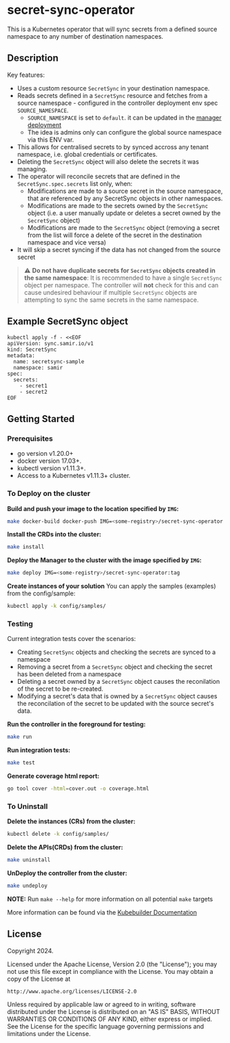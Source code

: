 # secret-sync-operator
This is a Kubernetes operator that will sync secrets from a defined source namespace to any number of destination namespaces.

## Description
Key features:
- Uses a custom resource `SecretSync` in your destination namespace.
- Reads secrets defined in a `SecretSync` resource and fetches from a source namespace - configured in the controller deployment env spec `SOURCE_NAMESPACE`.
    - `SOURCE_NAMESPACE` is set to `default`. it can be updated in the [manager deployment](config/manager/manager.yaml#L104)
    - The idea is admins only can configure the global source namespace via this ENV var.
- This allows for centralised secrets to by synced accross any tenant namespace, i.e. global credentials or certificates.
- Deleting the `SecretSync` object will also delete the secrets it was managing.
- The operator will reconcile secrets that are defined in the `SecretSync.spec.secrets` list only, when:
    - Modifications are made to a source secret in the source namespace, that are referenced by any SecretSync objects in other namespaces.
    - Modifications are made to the secrets owned by the `SecretSync` object (i.e. a user manually update or deletes a secret owned by the `SecretSync` object)
    - Modifications are made to the `SecretSync` object (removing a secret from the list will force a delete of the secret in the destination namespace and vice versa)
- It will skip a secret syncing if the data has not changed from the source secret


> :warning: **Do not have duplicate secrets for `SecretSync` objects created in the same namespace**: It is recommended to have a single `SecretSync` object per namespace. The controller will **not** check for this and can cause undesired behaviour if multiple `SecretSync` objects are attempting to sync the same secrets in the same namespace.

## Example SecretSync object
```
kubectl apply -f - <<EOF
apiVersion: sync.samir.io/v1
kind: SecretSync
metadata:
  name: secretsync-sample
  namespace: samir
spec:
  secrets:
    - secret1
    - secret2
EOF
```

## Getting Started

### Prerequisites
- go version v1.20.0+
- docker version 17.03+.
- kubectl version v1.11.3+.
- Access to a Kubernetes v1.11.3+ cluster.

### To Deploy on the cluster
**Build and push your image to the location specified by `IMG`:**

```sh
make docker-build docker-push IMG=<some-registry>/secret-sync-operator:tag
```

**Install the CRDs into the cluster:**

```sh
make install
```

**Deploy the Manager to the cluster with the image specified by `IMG`:**

```sh
make deploy IMG=<some-registry>/secret-sync-operator:tag
```

**Create instances of your solution**
You can apply the samples (examples) from the config/sample:

```sh
kubectl apply -k config/samples/
```

### Testing

Current integration tests cover the scenarios:
- Creating `SecretSync` objects and checking the secrets are synced to a namespace
- Removing a secret from a `SecretSync` object and checking the secret has been deleted from a namespace
- Deleting a secret owned by a `SecretSync` object causes the reconilation of the secret to be re-created.
- Modifying a secret's data that is owned by a `SecretSync` object causes the reconcilation of the secret to be updated with the source secret's data.

**Run the controller in the foreground for testing:**
```sh
make run
```

**Run integration tests:**
```sh
make test
```

**Generate coverage html report:**
```sh
go tool cover -html=cover.out -o coverage.html
```

### To Uninstall
**Delete the instances (CRs) from the cluster:**

```sh
kubectl delete -k config/samples/
```

**Delete the APIs(CRDs) from the cluster:**

```sh
make uninstall
```

**UnDeploy the controller from the cluster:**

```sh
make undeploy
```

**NOTE:** Run `make --help` for more information on all potential `make` targets

More information can be found via the [Kubebuilder Documentation](https://book.kubebuilder.io/introduction.html)

## License

Copyright 2024.

Licensed under the Apache License, Version 2.0 (the "License");
you may not use this file except in compliance with the License.
You may obtain a copy of the License at

    http://www.apache.org/licenses/LICENSE-2.0

Unless required by applicable law or agreed to in writing, software
distributed under the License is distributed on an "AS IS" BASIS,
WITHOUT WARRANTIES OR CONDITIONS OF ANY KIND, either express or implied.
See the License for the specific language governing permissions and
limitations under the License.

